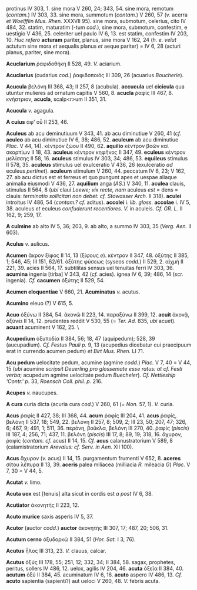 protinus IV 303, 1. sine mora V 260, 24; 343, 54. sine mora, remotum
(*contam.*) IV 303, 33. sine mora, summotum (*contam.*) V 260, 57 (*v.*
acerra *et Woelfflin Mus. Rhen.* XXXVII 95). sine mora, submotum,
celerius, cito IV 484, 32. statim, maturatim (-tum *cod.*), sine mora,
submotum, confestim, e uestigio V 436, 25. celeriter uel paulo IV 6, 13.
est statim, confestim IV 203, 10. *Huc refero* **acturam** pariter,
planus, sine mora V 162, 24 (*h. e. velut* actutum sine mora *et*
aequalis planus *et* aeque pariter) = IV 6, 28 (acturi planus, pariter,
sine mora).

**Acuclarium** ῥαφιδοθήκη II 528, 49. *V.* aciarium.

**Acuclarius** (cudarius *cod.*) ῥαφιδοποιός III 309, 26 (acuarius
*Boucherie*).

**Acucula** βελόνη III 368, 43; II 257, 8 (acubula). **accucula** uel
**cicicula** qua utuntur mulieres ad ornatum capitis V 560, 8.
**acucla** ῥαφίς III 467, 8. κνήστριον, **acucla**, scalp\<r\>um II 351,
31.

**Acucula** *v.* agagula.

**A cuius** ἀφ' οὗ II 253, 46.

**Aculeus** ab acu deminutiuum V 343, 41. ab acu diminutiue V 260, 41
(*cf.* **aculeo** ab acu diminutiue IV 6, 38; 486, 52. **aculeum** ab
acu diminutiue *Plac.* V 44, 14). κέντρον ζώου II 490, 62. **aquilio**
κέντρον βοῶν καὶ σκορπίων II 18, 43. **aculeus** κέντρον κηφῆνος II 347,
49. **eculeus** κέντρον μελίσσης II 58, 16. **aculeus** stimulus IV 303,
34; 486, 53. **equileus** stimulus II 578, 35. **aculeus** stimulus uel
exulceratio V 436, 26 (exulceratio *ad* eculeus *pertinet*).
**aculeum** stimulum V 260, 44. peccatum IV 6, 23; V 162, 27. ab acu
dictus est et ferreus et quo pungunt apes et uespae aliaque animalia
eiusmodi V 436, 27. **aquilium** anga (*AS.*) V 340, 11. **aculea**
clauis, stimulus II 564, 8 (*ubi* claui *Loewe; vix recte, nam* aculeus
*est* = dens = clauis: *terminatio sollicitari non debet: cf. Stowasser
Arch.* II 318). **aculei** introitus IV 486, 54 (*contam.? cf.* aditus).
**accolei** i. *lib. gloss.* **accolae** i. IV 5, 38. aculeus *et*
eculeus *confuderunt recentiores. V.* in aculeis. *Cf. GR. L.* II 162,
9; 259, 17.

**A culmine** ab alto IV 5, 36; 203, 9. ab alto, a summo IV 303, 35
(*Verg. Aen.* II 603).

**Aculus** *v.* aulicus.

**Acumen** ἄκρον ξίφος II 14, 13 (ξίφους *e*). κέντρον II 347, 48.
ὀξύτης II 385, 1; 546, 45; III 151, 62/61. ὀξύτης φύσεως (syseos
*codd.*) II 529, 2. αἰχμή II 221, 39. acies II 564, 17. subtilitas
sensus uel tenuitas ferri IV 303, 36. **acumina** ingenia [tirba] V
343, 42 (*cf.* acies). ignea IV 6, 39; 486, 14 (*scr.* ingenia). *Cf.*
**cacumen** ὀξύτης II 529, 54.

**Acumen eloquentiae** V 660, 21. **Acuminatus** *v.* acutus.

**Acumino** eleuo (?) V 615, 5.

**Acuo** ὀξύνω II 384, 54. ἀκονῶ II 223, 14. παροξύνω II 399, 12.
**acuit** ἀκονᾷ, ὀξύνει II 14, 12. prudentes reddit V 530, 55 (= *Ter.*
*Ad.* 835, *ubi* acuet). **acuant** acuminent V 162, 25. \\

**Acupedium** ὀξυποδία II 384, 56; 18, 47 (aquipedum); 528, 39
(aucupadium). *Cf. Festus Pauli p.* 9, 13 (acupedius dicebatur cui
praecipuum erat in currendo acumen pedum) *et Birt Mus. Rhen.* LI 71.

**Acu pedum** uelocitate pedum, acumine (agmine *codd.*) *Plac.* V 7, 40
= V 44, 15 (*ubi* acumine *scripsit Deuerling pro glossemate esse ratus:
at cf. Festi verba*; acupedum agmine uelocitate pedum *Buecheler*). *Cf.
Nettleship 'Contr.' p.* 33, *Roensch Coll. phil. p.* 216.

**Acupes** *v.* naucupes.

**A cura** curia dicta (acuria cura *cod.*) V 260, 61 (= *Non.* 57, 1).
*V.* curia.

**Acus** ῥαφίς II 427, 38; III 368, 44. **acum** ῥαφίς III 204, 41.
**acus** ῥαφίς, βελόνη II 537, 18; 549, 22. βελόνη II 257, 8; 509, 2;
III 23, 50; 207, 47; 326, 6; 467, 9; 491, 1; 511, 36. περόνη, βοῦκλα,
βελόνη III 270, 40. ῥαφίς (*piscis*) III 187, 4; 256, 71; 437, 11.
βελόνη (*piscis*) III 17, 8; 89, 19; 318, 16. ἄχυρον, ῥαφίς (*contam.
cf.* acus) II 14, 15. *Cf.* **acus** calanustratorium V 589, 8
(calamistratorium *Arevalus: cf. Serv. in Aen.* XII 100).

**Acus** ἄχυρον (*v.* acus) II 14, 15. purgamentum frumenti V 652, 8.
**aceres** σίτου λέπυρα II 13, 39. **aceris** palea miliacea (milliacia
*R.* mileacia *G*) *Plac.* V 7, 30 = V 44, 5.

**Acutat** *v.* limo.

**Acuta uox** est [tenuis] alta sicut in cordis est *a post* IV 6, 38.

**Acutiator** ἀκονητής II 223, 12.

**Acuto murice** saxis asperis IV 5, 37.

**Acutor** (auctor *codd.*) **auctor** ἀκονητής III 307, 17; 487, 20;
506, 31.

**Acutum cerno** ὀξυδορκῶ II 384, 51 (*Hor. Sat.* I 3, 76).

**Acutus** ἧλος III 313, 23. *V.* clauus, calcar.

**Acutus** ὀξύς III 178, 55; 251, 12; 332, 34; II 384, 58. sagax,
prophetes, peritus, sollers IV 486, 12. uelox, agilis IV 204, 46.
**acuta** ὀξεῖα II 384, 40. **acutum** ὀξύ II 384, 45. acuminatum IV 6,
16. **acuto** aspero IV 486, 13. *Cf.* **acuto** sapientia (sapienti?)
aut ueloci V 260, 48. *V.* febris acuta.
